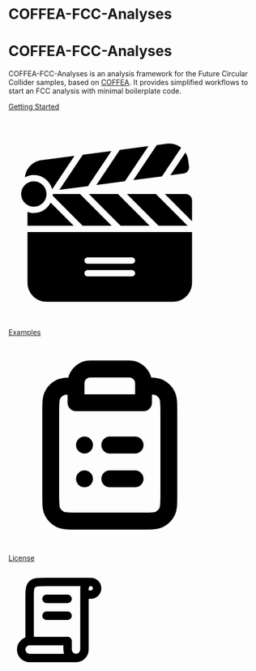 # COFFEA-FCC-Analyses

<div>
	<h1>COFFEA-FCC-Analyses</h1>
</div>

COFFEA-FCC-Analyses is an analysis framework for the Future Circular Collider samples, based on [COFFEA](https://coffea-hep.readthedocs.io/en/latest/). It provides simplified workflows to start an FCC analysis with minimal boilerplate code.

<div class="m-2 grid grid-cols-2 p-2">
  <!-- Card: Getting Started -->
  <a href="https://coffea-fcc-analyses.readthedocs.io/en/latest/getting-started/index.html">
    <div class="m-2 flex flex-col bg-cyan-800 p-1 transition delay-150 ease-in-out hover:scale-105 hover:bg-slate-400">
      <div class="py-2">
        <p class="text-center text-3xl font-bold text-black">Getting Started</p>
      </div>
      <div class="flex items-center justify-center">
        <svg version="1.1" id="Uploaded to svgrepo.com" xmlns="http://www.w3.org/2000/svg" xmlns:xlink="http://www.w3.org/1999/xlink" width="400px" height="400px" viewBox="0 0 32 32" xml:space="preserve">
          <path
            class="stone_een"
            d="M17.707,17l-5-5h4.586l5,5H17.707z M4,15c-0.353,0-0.686-0.072-1-0.184V17h7.293l-3.635-3.635
	C6.159,14.332,5.163,15,4,15z M27.659,8.761c0.547-0.072,0.933-0.574,0.861-1.121l-0.13-0.992c-0.057-0.436-0.214-0.832-0.432-1.184
	l-2.392,3.573L27.659,8.761z M24.247,9.21l3.025-4.518c-0.516-0.409-1.161-0.655-1.853-0.655c-0.13,0-0.261,0.008-0.394,0.026
	l-1.6,0.21L19.72,9.806L24.247,9.21z M28.293,17l-5-5h-4.586l5,5H28.293z M16.293,17l-5-5h-0.662H7c0,0.091-0.014,0.177-0.025,0.264
	L11.707,17H16.293z M6,12c0-1.105-0.895-2-2-2s-2,0.895-2,2c0,1.105,0.895,2,2,2S6,13.105,6,12z M3,18h26v8c0,1.657-1.343,3-3,3H6
	c-1.657,0-3-1.343-3-3V18z M12,22.5c0,0.276,0.224,0.5,0.5,0.5h7c0.276,0,0.5-0.224,0.5-0.5S19.776,22,19.5,22h-7
	C12.224,22,12,22.224,12,22.5z M12,24.5c0,0.276,0.224,0.5,0.5,0.5h7c0.276,0,0.5-0.224,0.5-0.5S19.776,24,19.5,24h-7
	C12.224,24,12,24.224,12,24.5z M28,12h-3.293L29,16.293V13C29,12.448,28.552,12,28,12z M18.401,9.98l3.706-5.535l-4.525,0.593
	l-3.708,5.538L18.401,9.98z M12.555,10.75l3.709-5.539L11.74,5.803l-3.706,5.542L12.555,10.75z M6.894,11.25l3.527-5.274
	L5.195,6.661c-1.417,0.186-2.468,1.334-2.593,2.7C3.021,9.138,3.492,9,4,9C5.396,9,6.559,9.958,6.894,11.25z"
          />
        </svg>
      </div>
    </div>
  </a>
  <!-- Card: Examples -->
  <a href="https://coffea-fcc-analyses.readthedocs.io/en/latest/examples/index.html">
    <div class="m-2 flex flex-col bg-cyan-800 p-1 transition delay-150 ease-in-out hover:scale-105 hover:bg-slate-400">
      <div class="py-2">
        <p class="text-center text-3xl font-bold text-black">Examples</p>
      </div>
      <div class="flex items-center justify-center">
        <svg width="400px" height="400px" viewBox="0 0 24 24" fill="none" xmlns="http://www.w3.org/2000/svg">
          <path d="M8 5.00005C7.01165 5.00082 6.49359 5.01338 6.09202 5.21799C5.71569 5.40973 5.40973 5.71569 5.21799 6.09202C5 6.51984 5 7.07989 5 8.2V17.8C5 18.9201 5 19.4802 5.21799 19.908C5.40973 20.2843 5.71569 20.5903 6.09202 20.782C6.51984 21 7.07989 21 8.2 21H15.8C16.9201 21 17.4802 21 17.908 20.782C18.2843 20.5903 18.5903 20.2843 18.782 19.908C19 19.4802 19 18.9201 19 17.8V8.2C19 7.07989 19 6.51984 18.782 6.09202C18.5903 5.71569 18.2843 5.40973 17.908 5.21799C17.5064 5.01338 16.9884 5.00082 16 5.00005M8 5.00005V7H16V5.00005M8 5.00005V4.70711C8 4.25435 8.17986 3.82014 8.5 3.5C8.82014 3.17986 9.25435 3 9.70711 3H14.2929C14.7456 3 15.1799 3.17986 15.5 3.5C15.8201 3.82014 16 4.25435 16 4.70711V5.00005M15 12H12M15 16H12M9 12H9.01M9 16H9.01" stroke="#000000" stroke-width="2" stroke-linecap="round" stroke-linejoin="round" />
        </svg>
      </div>
    </div>
  </a>
</div>
<div class="m-2 p-2">
  <!-- Card: Getting Started -->
  <a href="https://coffea-fcc-analyses.readthedocs.io/en/latest/license.html">
    <div class="m-2 flex flex-col bg-cyan-800 p-1 transition delay-150 ease-in-out hover:scale-105 hover:bg-slate-400">
      <div class="py-2">
        <p class="text-center text-3xl font-bold text-black">License</p>
      </div>
      <div class="flex items-center justify-center">
        <svg width="200px" height="200px" viewBox="0 0 24 24" fill="none" xmlns="http://www.w3.org/2000/svg">
          <path d="M19 3H9V3C7.11438 3 6.17157 3 5.58579 3.58579C5 4.17157 5 5.11438 5 7V10.5V17" stroke="#000000" stroke-width="2" stroke-linecap="round" stroke-linejoin="round" />
          <path d="M14 17V19C14 20.1046 14.8954 21 16 21V21C17.1046 21 18 20.1046 18 19V9V4.5C18 3.67157 18.6716 3 19.5 3V3C20.3284 3 21 3.67157 21 4.5V4.5C21 5.32843 20.3284 6 19.5 6H18.5" stroke="#000000" stroke-width="2" stroke-linecap="round" stroke-linejoin="round" />
          <path d="M16 21H5C3.89543 21 3 20.1046 3 19V19C3 17.8954 3.89543 17 5 17H14" stroke="#000000" stroke-width="2" stroke-linecap="round" stroke-linejoin="round" />
          <path d="M9 7H14" stroke="#000000" stroke-width="2" stroke-linecap="round" stroke-linejoin="round" />
          <path d="M9 11H14" stroke="#000000" stroke-width="2" stroke-linecap="round" stroke-linejoin="round" />
        </svg>
      </div>
    </div>
  </a>
</div>

